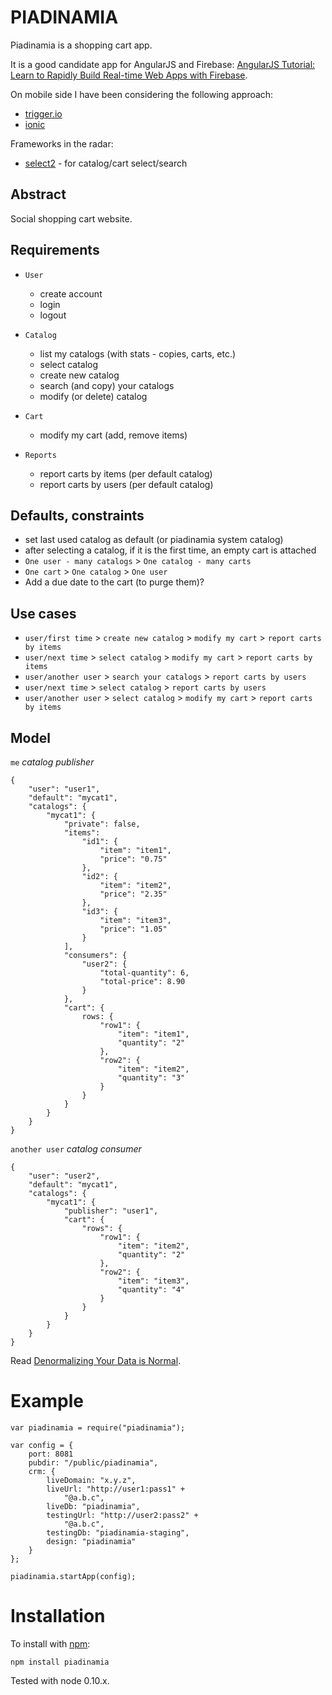 PIADINAMIA
==========

Piadinamia is a shopping cart app.

It is a good candidate app for AngularJS and Firebase: [AngularJS Tutorial: Learn to Rapidly Build Real-time Web Apps with Firebase](http://www.thinkster.io/pick/eHPCs7s87O/angularjs-tutorial-learn-to-rapidly-build-real-time-web-apps-with-firebase).

On mobile side I have been considering the following approach:
- [trigger.io](https://trigger.io/)
- [ionic](http://ionicframework.com/)


Frameworks in the radar:
- [select2](http://ivaynberg.github.io/select2/) - for catalog/cart select/search

Abstract
--------

Social shopping cart website.

Requirements
------------

- `User`
    - create account
    - login
    - logout
    
- `Catalog` 
    - list my catalogs (with stats - copies, carts, etc.)
    - select catalog 
    - create new catalog
    - search (and copy) your catalogs
    - modify (or delete) catalog

- `Cart` 
    - modify my cart (add, remove items)

- `Reports`
    - report carts by items (per default catalog)
    - report carts by users (per default catalog)

Defaults, constraints
---------------------

- set last used catalog as default (or piadinamia system catalog)
- after selecting a catalog, if it is the first time, an empty cart is attached
- `One user - many catalogs` > `One catalog - many carts`
- `One cart` > `One catalog` > `One user`
- Add a due date to the cart (to purge them)?

Use cases
---------

- `user/first time` > `create new catalog` > `modify my cart` > `report carts by items`
- `user/next time` > `select catalog` > `modify my cart` > `report carts by items`
- `user/another user` > `search your catalogs` > `report carts by users`
- `user/next time` > `select catalog` > `report carts by users`
- `user/another user` > `select catalog` > `modify my cart` > `report carts by items`

Model
-----

`me` _catalog publisher_
```
{
    "user": "user1",
    "default": "mycat1",
    "catalogs": {
        "mycat1": {
            "private": false,
            "items": 
                "id1": {
                    "item": "item1", 
                    "price": "0.75"
                },
                "id2": {
                    "item": "item2", 
                    "price": "2.35"
                },
                "id3": {
                    "item": "item3", 
                    "price": "1.05"
                }
            ],
            "consumers": {
                "user2": {
                    "total-quantity": 6,
                    "total-price": 8.90
                }
            },
            "cart": {
                rows: {
                    "row1": {
                        "item": "item1", 
                        "quantity": "2"
                    },
                    "row2": {
                        "item": "item2", 
                        "quantity": "3"
                    }
                }
            }
        }
    }
}
```

`another user` _catalog consumer_
```
{
    "user": "user2",
    "default": "mycat1",
    "catalogs": {
        "mycat1": {
            "publisher": "user1",
            "cart": {
                "rows": {
                    "row1": {
                        "item": "item2", 
                        "quantity": "2"
                    },
                    "row2": {
                        "item": "item3", 
                        "quantity": "4"
                    }
                }
            }
        }
    }
}
```

Read [Denormalizing Your Data is Normal](https://www.firebase.com/blog/2013-04-12-denormalizing-is-normal.html).

Example
=======

    var piadinamia = require("piadinamia");

    var config = {
        port: 8081
        pubdir: "/public/piadinamia",
        crm: {
            liveDomain: "x.y.z",
            liveUrl: "http://user1:pass1" +
                "@a.b.c",
            liveDb: "piadinamia",
            testingUrl: "http://user2:pass2" +
                "@a.b.c",
            testingDb: "piadinamia-staging",
            design: "piadinamia"
        }
    };

    piadinamia.startApp(config);

Installation
============

To install with [npm](http://github.com/isaacs/npm):

    npm install piadinamia

Tested with node 0.10.x.

